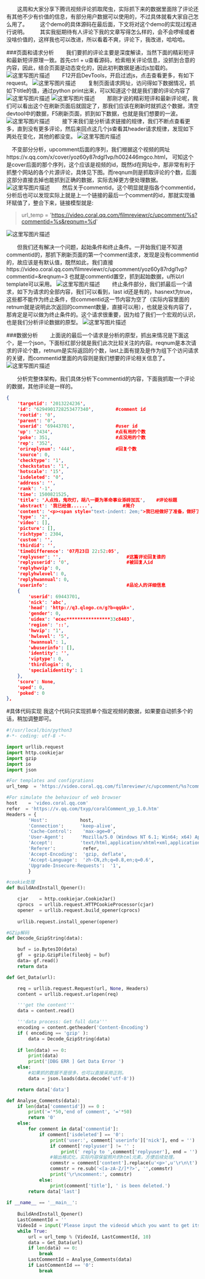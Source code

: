 　　这周和大家分享下腾讯视频评论抓取爬虫，实际抓下来的数据里面除了评论还有其他不少有价值的信息，有部分用户数据可以使用的，不过具体就看大家自己怎么用了。
　　这个demo的具体源码在最后面，下文将对这个demo的实现过程进行说明。
　　其实我挺期待有人评论下我的文章写得怎么样的，会不会啰嗦或者没啥价值的，这样我也可以改进，所以看着不爽，评论下，我改进，哈哈哈。

###页面和请求分析
　　我们要抓的评论主要是深度解读，当然下面的精彩短评和最新短评原理一致。首先ctrl + u查看源码，检索相关评论信息，没抓到合意的内容，因此，结合页面是动态变化的，因此初判数据是通过js加载的。
![这里写图片描述](http://img.blog.csdn.net/20170819114528470?watermark/2/text/aHR0cDovL2Jsb2cuY3Nkbi5uZXQvRG9uYWxkX1podWFuZw==/font/5a6L5L2T/fontsize/400/fill/I0JBQkFCMA==/dissolve/70/gravity/SouthEast)
　　F12开启DevTools，开启过滤js，点击查看更多，有如下request。
![这里写图片描述](http://img.blog.csdn.net/20170819114541713?watermark/2/text/aHR0cDovL2Jsb2cuY3Nkbi5uZXQvRG9uYWxkX1podWFuZw==/font/5a6L5L2T/fontsize/400/fill/I0JBQkFCMA==/dissolve/70/gravity/SouthEast)
　　复制页面请求网址，访问得如下数据情况，抓如下title的值，通过python print出来，可以知道这个就是我们要的评论内容了
![这里写图片描述](http://img.blog.csdn.net/20170819114559461?watermark/2/text/aHR0cDovL2Jsb2cuY3Nkbi5uZXQvRG9uYWxkX1podWFuZw==/font/5a6L5L2T/fontsize/400/fill/I0JBQkFCMA==/dissolve/70/gravity/SouthEast)
![这里写图片描述](http://img.blog.csdn.net/20170819114615569?watermark/2/text/aHR0cDovL2Jsb2cuY3Nkbi5uZXQvRG9uYWxkX1podWFuZw==/font/5a6L5L2T/fontsize/400/fill/I0JBQkFCMA==/dissolve/70/gravity/SouthEast)
　　那刚才说的精彩短评和最新评论呢，我们可以看出这个在刷新页面后就固定了，那我们应该在刷新时就抓这个数据，清空devtool中的数据，F5刷新页面，抓到如下数据，也就是我们想要的一波。
![这里写图片描述](http://img.blog.csdn.net/20170819114627619?watermark/2/text/aHR0cDovL2Jsb2cuY3Nkbi5uZXQvRG9uYWxkX1podWFuZw==/font/5a6L5L2T/fontsize/400/fill/I0JBQkFCMA==/dissolve/70/gravity/SouthEast)
　　接下来我们是分析请求链接的规律，我们不断点查看更多，直到没有更多评论，然后来回点这几个js查看其header请求规律，发现如下两处在变化，其他的都没变。
![这里写图片描述](http://img.blog.csdn.net/20170819114635559?watermark/2/text/aHR0cDovL2Jsb2cuY3Nkbi5uZXQvRG9uYWxkX1podWFuZw==/font/5a6L5L2T/fontsize/400/fill/I0JBQkFCMA==/dissolve/70/gravity/SouthEast)

　不变部分分析，upcomment后面的序列，我们根据这个视频的网址https://v.qq.com/x/cover/yoz60y87rdgl1vp/h002446mgco.html， 可知这个是cover后面的那个序列，这个应该是视频的id，既然id在网址中，那非常有利于抓整个网站的各个片源评论，具体见下图。而reqnum则是抓取评论的个数，后面这部分直接去掉也能抓到正确的数据，实际去掉更方便处理数据。
![这里写图片描述](http://img.blog.csdn.net/20170819114646092?watermark/2/text/aHR0cDovL2Jsb2cuY3Nkbi5uZXQvRG9uYWxkX1podWFuZw==/font/5a6L5L2T/fontsize/400/fill/I0JBQkFCMA==/dissolve/70/gravity/SouthEast)
　　然后关于commentid，这个明显就是指各个commentid，分析后也可以发现实际上就是上一个链接的最后一个comment的id，那就实现循环赋值了，整合下来，链接模型就是:
>url_temp  = 'https://video.coral.qq.com/filmreviewr/c/upcomment/%s?commentid=%s&reqnum=%d'

![这里写图片描述](http://img.blog.csdn.net/20170819114701804?watermark/2/text/aHR0cDovL2Jsb2cuY3Nkbi5uZXQvRG9uYWxkX1podWFuZw==/font/5a6L5L2T/fontsize/400/fill/I0JBQkFCMA==/dissolve/70/gravity/SouthEast)

　　但我们还有解决一个问题，起始条件和终止条件。一开始我们是不知道commentid的，那抓下刷新页面的第一个comment请求，发现是没有commentid的，故应该是有默认值，既然如此，我们直接https://video.coral.qq.com/filmreviewr/c/upcomment/yoz60y87rdgl1vp?commentid=&reqnum=3  也就是commentid置空，抓到起始数据，u所以rl template可以采用。
![这里写图片描述](http://img.blog.csdn.net/20170819114728436?watermark/2/text/aHR0cDovL2Jsb2cuY3Nkbi5uZXQvRG9uYWxkX1podWFuZw==/font/5a6L5L2T/fontsize/400/fill/I0JBQkFCMA==/dissolve/70/gravity/SouthEast)
　　终止条件部分，我们抓最后一个请求，如下为请求的全部内容，我们可以看到，last id还是有的，hasnext为true，这些都不能作为终止条件，但commentid这一节内容为空了（实际内容里面的retnum就是说明此次返回的comment数量，直接可以用），也就是没有内容了，那肯定是可以做为终止条件的。这个请求很重要，因为给了我们一个宏观的认识，也是我们分析评论数据的原型。
![这里写图片描述](http://img.blog.csdn.net/20170819114754581?watermark/2/text/aHR0cDovL2Jsb2cuY3Nkbi5uZXQvRG9uYWxkX1podWFuZw==/font/5a6L5L2T/fontsize/400/fill/I0JBQkFCMA==/dissolve/70/gravity/SouthEast)

###数据分析
　　上面说的最后一个请求是分析的原型，抓出来情况是下面这个，是一个json，下面标红部分就是我们此次比较关注的内容。reqnum是本次请求的评论个数，retnum是实际返回的个数，last上面有提及是作为组下个访问请求的关键，而commentid里面的内容则是我们想要的评论相关信息了。
![这里写图片描述](http://img.blog.csdn.net/20170819114744992?watermark/2/text/aHR0cDovL2Jsb2cuY3Nkbi5uZXQvRG9uYWxkX1podWFuZw==/font/5a6L5L2T/fontsize/400/fill/I0JBQkFCMA==/dissolve/70/gravity/SouthEast)

　　分析完整体架构，我们具体分析下commentid的内容，下面我抓取一个评论的数据，其他评论是一样的。
``` json
{
    'targetid': '2013224236',        
    'id': '6294901728253477340',        #comment id
    'rootid': '0',
    'parent': '0',
    'userid': '69443701',               #user id
    'up': '2434',                       #点有用的个数
    'poke': 351,                        #点没用的个数
    'rep': '352',        
    'orireplynum': '444',               #回复个数
    'source': 0,
    'checktype': '1',
    'checkstatus': '1',
    'hotscale': '15',
    'isdeleted': '0',
    'address': '',
    'rank': '-1',
    'time': 1500821525,
    'title': '人点烛，鬼吹灯，胡八一要为革命事业添砖加瓦',    #评论标题
    'abstract': '我已经做......',           #简介
    'content': '<p><span style="text-indent: 2em;">我已经做好了准备，做好了这篇影评发表之后，我会被骂个狗血淋头，.....。</p>',                                     #评论具体内容
    'type': '2',
    'video': [],
    'picture': [],
    'richtype': 2304,
    'custom': '',
    'thirdid': '',
    'timeDifference': '07月23日 22:52:05',
    'replyuser': '',                        #这篇评论回复谁的
    'replyuserid': '0',                     #被回复人id
    'replyhwvip': 0,
    'replyhwlevel': 0,
    'replyhwannual': 0,
    'userinfo':                             #品论人的详细信息
    {
        'userid': 69443701,
        'nick': 'abc',
        'head': 'http://q3.qlogo.cn/g?b=qq&k=',
        'gender': 0,
        'uidex': 'ecec****************33c8403',
        'region': '::',
        'hwvip': '1',
        'hwlevel': '5',
        'hwannual': 1,
        'wbuserinfo': [],
        'identity': '',
        'viptype': 0,
        'thirdlogin': 0,
        'specialidentity': 1
    },
    'score': None,
    'uped': 0,
    'poked': 0
},
```

#具体代码实现
我这个代码只实现抓单个指定视频的数据，如果要自动抓多个的话，稍加调整即可。
``` python
#!/usr/local/bin/python3
#-*- coding: utf-8 -*-

import urllib.request
import http.cookiejar
import gzip
import io
import json

#For templates and configrations
url_temp  = 'https://video.coral.qq.com/filmreviewr/c/upcomment/%s?commentid=%s&reqnum=%d'

#For simulate the behaviour of web browser
host    = 'video.coral.qq.com'
refer  = 'https://v.qq.com/txyp/coralComment_yp_1.0.htm'
Headers = {
        'Host':            host,
        'Connection':      'keep-alive',
        'Cache-Control':    'max-age=0',
        'User-Agent':      'Mozilla/5.0 (Windows NT 6.1; Win64; x64) AppleWebKit/537.36 (KHTML, like Gecko) Chrome/60.0.3112.78 Safari/537.36',
        'Accept':          'text/html,application/xhtml+xml,application/xml;q=0.9,image/webp,image/apng,*/*;q=0.8',
        'Referer':          refer,
        'Accept-Encoding':  'gzip, deflate',
        'Accept-Language':  'zh-CN,zh;q=0.8,en;q=0.6',
        'Upgrade-Insecure-Requests':  '1',
        }

#cookie处理
def BuildAndInstall_Opener():

    cjar    = http.cookiejar.CookieJar()
    cprocs  = urllib.request.HTTPCookieProcessor(cjar)
    opener  = urllib.request.build_opener(cprocs)
    
    urllib.request.install_opener(opener)

#GZip解码
def Decode_GzipString(data):

    buf = io.BytesIO(data)
    gf  = gzip.GzipFile(fileobj = buf)
    data= gf.read()
    return data

def Get_Data(url):

    req = urllib.request.Request(url, None, Headers)
    content = urllib.request.urlopen(req)

    '''get the content'''
    data = content.read()

    '''data process: Get full data'''
    encoding = content.getheader('Content-Encoding')
    if ( encoding == 'gzip' ):
        data = Decode_GzipString(data)
    
    if len(data) == 0:
        print(data)
        print('[DBG ERR ] Get Data Error ')
    else:
        #如果抓的数据不是很多，也可以直接采用正则。
        data = json.loads(data.decode('utf-8'))

    return data['data']

def Analyse_Comments(data):
    if len(data['commentid']) == 0 :
        print('='*50,'end of comment', '='*50)
        return '0'
    else:
        for comment in data['commentid']:
            if comment['isdeleted'] == '0':
                print('user:', comment['userinfo']['nick'], end = '')
                if comment['replyuser'] != '' :
                    print(' reply to ',comment['replyuser'], end = '')
                #输出格式化，实际内容保留照片的html元素，方便后续处理。
                commstr = comment['content'].replace(u'<p>',u'\r\n\t')
                commstr = re.sub('<[a-zA-Z/]*?>', '',commstr)
                print('\r\ncomment:', commstr) 
            else:
                print(comment['title'], ' is been deleted.')
        return data['last']
    
if __name__ == '__main__':
    
    BuildAndInstall_Opener()
    LastCommentId = ''
    VideoId = input('Please input the videoid which you want to get its comments: \r\n')
    while True:
        url = url_temp % (VideoId, LastCommentId, 10)        
        data = Get_Data(url)
        if len(data) == 0:
            break
        LastCommentId = Analyse_Comments(data) 
        if LastCommentId == '0':
            break
```